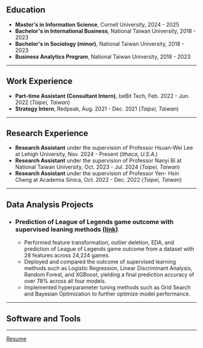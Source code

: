 ## Education
- **Master's in Information Science**, Cornell University, 2024 - 2025
- **Bachelor's in International Business**, National Taiwan University, 2018 - 2023
- **Bachelor's in Sociology (minor)**, National Taiwan University, 2018 - 2023
- **Business Analytics Program**, National Taiwan University, 2018 - 2023

* * *
  
## Work Experience
- **Part-time Assistant (Consultant Intern)**, beBit Tech, Feb. 2022 - Jun. 2022 (_Taipei, Taiwan_)
- **Strategy Intern**, Redpeak, Aug. 2021 - Dec. 2021 (_Taipei, Taiwan_)

* * *
  
## Research Experience
- **Research Assistant** under the supervision of Professor Hsuan-Wei Lee at Lehigh University, Nov. 2024 - Present (_Ithaca, U.S.A._)
- **Research Assistant** under the supervision of Professor Nanyi Bi at National Taiwan University, Oct. 2023 - Jul. 2024 (_Taipei, Taiwan_)
- **Research Assistant** under the supervision of Professor Yen- Hsin Cheng at Academia Sinica, Oct. 2022 - Dec. 2022 (_Taipei, Taiwan_)

* * *

## Data Analysis Projects
- ### Prediction of League of Legends game outcome with supervised leaning methods [(link)](https://github.com/cjw612/LeagueofLegendsGameOutcomeClassification)

	- Performed feature transformation, outlier deletion, EDA, and prediction of League of Legends game outcome from a dataset with 28 features across 24,224 games.
	- Deployed and compared the outcome of supervised learning methods such as Logistic Regression, Linear Discriminant Analysis, Random Forest, and XGBoost, yielding a final prediction accuracy of over 78% across all four models.
   	- Implemented hyperparameter tuning methods such as Grid Search and Bayesian Optimization to further optimize model performance.

* * *

## Software and Tools

* * *

[Resume](/assets/Resume.pdf)

